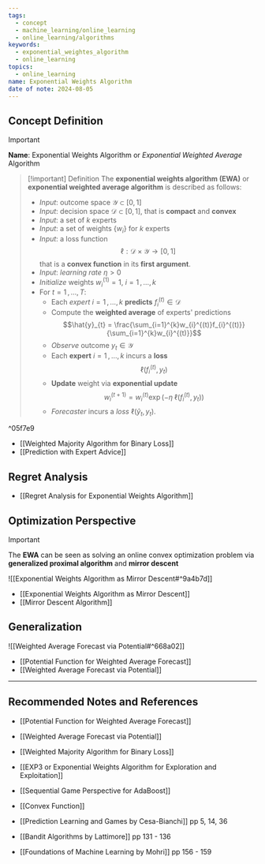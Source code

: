 ```yaml
---
tags:
  - concept
  - machine_learning/online_learning
  - online_learning/algorithms
keywords:
  - exponential_weightes_algorithm
  - online_learning
topics:
  - online_learning
name: Exponential Weights Algorithm
date of note: 2024-08-05
---
```


## Concept Definition

>[!important]
>**Name**: Exponential Weights Algorithm or *Exponential Weighted Average* Algorithm

>[!important] Definition
>The **exponential weights algorithm (EWA)** or **exponential weighted average algorithm** is described as follows:
>- *Input*: outcome space $\mathcal{Y} \subset [0,1]$
>- *Input*: decision space $\mathcal{D} \subset [0,1]$, that is **compact** and **convex**
>- *Input*: a set of $k$ experts 
>- *Input*: a set of weights $\left\{ w_{i} \right\}$ for $k$ experts 
>- *Input*: a loss function $$\ell: \mathcal{D} \times \mathcal{Y} \to [0,1]$$ that is a **convex function** in its **first argument**.
>- *Input*: *learning rate* $\eta >0$
>- *Initialize* weights $w_{i}^{(1)} = 1$,  $i=1\,{,}\ldots{,}\,k$
>- For $t = 1\,{,}\ldots{,}\,T$:
>	- Each *expert* $i=1\,{,}\ldots{,}\,k$ **predicts** $f_{i}^{(t)}\in \mathcal{D}$
>	- Compute the **weighted average** of experts' predictions $$\hat{y}_{t} = \frac{\sum_{i=1}^{k}w_{i}^{(t)}f_{i}^{(t)}}{\sum_{i=1}^{k}w_{i}^{(t)}}$$
>	- *Observe* outcome $y_{t}\in \mathcal{Y}$
>	- Each **expert** $i=1\,{,}\ldots{,}\,k$ incurs a **loss**  $$\ell(f_{i}^{(t)}, y_{t})$$
>	- **Update** weight via **exponential update** $$w_{i}^{(t+1)} = w_{i}^{(t)}\exp \left( - \eta\;\ell(f_{i}^{(t)}, y_{t}) \right)$$
>	- *Forecaster* incurs a *loss* $\ell(\hat{y}_{t}, y_{t}).$

^05f7e9

- [[Weighted Majority Algorithm for Binary Loss]]
- [[Prediction with Expert Advice]]

## Regret Analysis

- [[Regret Analysis for Exponential Weights Algorithm]]


## Optimization Perspective

>[!important]
>The **EWA** can be seen as solving an online convex optimization problem via **generalized proximal algorithm** and **mirror descent**

![[Exponential Weights Algorithm as Mirror Descent#^9a4b7d]]

- [[Exponential Weights Algorithm as Mirror Descent]]
- [[Mirror Descent Algorithm]]

## Generalization

![[Weighted Average Forecast via Potential#^668a02]]

- [[Potential Function for Weighted Average Forecast]]
- [[Weighted Average Forecast via Potential]]




-----------
##  Recommended Notes and References


- [[Potential Function for Weighted Average Forecast]]
- [[Weighted Average Forecast via Potential]]
- [[Weighted Majority Algorithm for Binary Loss]]

- [[EXP3 or Exponential Weights Algorithm for Exploration and Exploitation]]


- [[Sequential Game Perspective for AdaBoost]]

- [[Convex Function]]

- [[Prediction Learning and Games by Cesa-Bianchi]] pp 5, 14, 36
- [[Bandit Algorithms by Lattimore]] pp 131 - 136
- [[Foundations of Machine Learning by Mohri]] pp 156 - 159